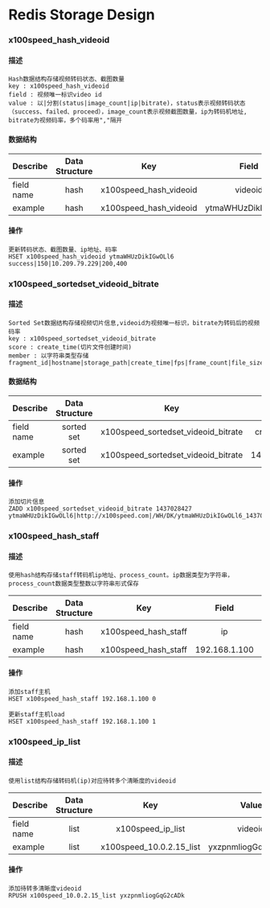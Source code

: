 <!--
# author : Ren Peng
# github : https://github.com/svideo/x100speed_transcode.git
# description : Redis Storage Design
# date : 2015-08-17
-->

Redis Storage Design
=======================================

### x100speed\_hash\_videoid
#### 描述
    Hash数据结构存储视频转码状态、截图数量
    key : x100speed_hash_videoid
    field : 视频唯一标识video id
    value : 以|分割(status|image_count|ip|bitrate)，status表示视频转码状态（success、failed、proceed），image_count表示视频截图数量，ip为转码机地址, bitrate为视频码率，多个码率用","隔开
#### 数据结构
| Describe   | Data Structure | Key                      | Field              | Value                                       |
| ---------- |:--------------:|:------------------------:|:------------------:|:-------------------------------------------:|
| field name | hash           | x100speed\_hash\_videoid | videoid            |  status\|image_count\|ip\|bitrate1,bitrate2 |
| example    | hash           | x100speed\_hash\_videoid | ytmaWHUzDikIGwOLl6 |  success\|150\|10.209.79.229\|200,400       |

#### 操作
    更新转码状态、截图数量、ip地址、码率
    HSET x100speed_hash_videoid ytmaWHUzDikIGwOLl6 success|150|10.209.79.229|200,400

### x100speed\_sortedset\_videoid\_bitrate
#### 描述
    Sorted Set数据结构存储视频切片信息,videoid为视频唯一标识，bitrate为转码后的视频码率
    key : x100speed_sortedset_videoid_bitrate
    score : create_time(切片文件创建时间)
    member : 以字符串类型存储fragment_id|hostname|storage_path|create_time|fps|frame_count|file_size
#### 数据结构
| Describe   | Data Structure | Key                                    | score       | member               |
| ---------- |:--------------:|:--------------------------------------:|:-----------:|:--------------------:|
| field name | sorted set     | x100speed\_sortedset\_videoid\_bitrate | create_time | fragment\_id\|hostname\|storage\_path\|create\_time\|fps\|frame\_count\|file\_size |
| example    | sorted set     | x100speed\_sortedset\_videoid\_bitrate | 1437028427  | ytmaWHUzDikIGwOLl6\|http://x100speed.com\|/WH/DK/ytmaWHUzDikIGwOLl6\_1437028427\_cif.ts\|1437028427\|25\|250\|28427|

#### 操作
    添加切片信息
    ZADD x100speed_sortedset_videoid_bitrate 1437028427 ytmaWHUzDikIGwOLl6|http://x100speed.com|/WH/DK/ytmaWHUzDikIGwOLl6_1437028427_cif.ts|1437028427|25|250|28427

### x100speed\_hash\_staff
#### 描述
    使用hash结构存储staff转码机ip地址、process_count。ip数据类型为字符串，process_count数据类型整数以字符串形式保存
| Describe   | Data Structure | Key                    | Field         | Value            |
| ---------- |:--------------:|:----------------------:|:-------------:|:----------------:|
| field name | hash           | x100speed\_hash\_staff | ip            | process_count    |
| example    | hash           | x100speed\_hash\_staff | 192.168.1.100 | 0                |

#### 操作
    添加staff主机
    HSET x100speed_hash_staff 192.168.1.100 0
    
    更新staff主机load
    HSET x100speed_hash_staff 192.168.1.100 1

### x100speed\_ip\_list
#### 描述
    使用list结构存储转码机(ip)对应待转多个清晰度的videoid
| Describe   | Data Structure | Key                        | Value              |
| ---------- |:--------------:|:--------------------------:|:------------------:|
| field name | list           | x100speed\_ip\_list        | videoid            |
| example    | list           | x100speed\_10.0.2.15\_list | yxzpnmliogGqG2cADk |

#### 操作
    添加待转多清晰度videoid
    RPUSH x100speed_10.0.2.15_list yxzpnmliogGqG2cADk
    
